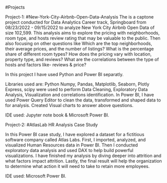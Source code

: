 #Projects

Project-1: #New-York-City-Airbnb-Open-Data-Analysis
The is a captone project conducted for Data Analytics Career track, Springboard from 08/23/2022 - 09/15/2022 to analyze New York City Airbnb Open Data of size 102,599. This analysis aims to explore the pricing with neighborhoods, room type, and hosts review rating that may be valuable to the public. Then also focusing on other questions like
Which are the top neighborhoods, their average prices, and the number of listings?
What is the percentage share of different room types?
How does the pricing vary with location, property type, and reviews?
What are the correlations between the type of hosts and factors like- reviews & price?

In this project I have used Python and Power BI separatly.

Libraries used are: Python Numpy, Pandas, Matplotlib, Seaborn, Plotly Express, scipy were used to perform Data Cleaning, Exploratory Data Analysis, Visualization and correlations identification.
In Power BI, I have used Power Query Editor to clean the data, transformed and shaped data to for analysis. Created Visual charts to answer above questions.

IDE used: Jupyter note book & Microsoft Power BI.



Project-2: #AtlasLab HR Analysis Case Study

In this Power BI case study, I have explored a dataset for a fictitious software company called Atlas Labs. First, I imported, analyzed, and visualized Human Resources data in Power BI. Then I conducted exploratory data analysis and used DAX to help build powerful visualizations. I have finished my analysis by diving deeper into attrition and what factors impact attrition. Lastly, the final result will help the organization to determine what action it will need to take to retain more employees.

IDE used: Microsoft Power BI.
